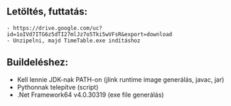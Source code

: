 ## Letöltés, futtatás:
	- https://drive.google.com/uc?id=1oIVd7ITG6z5dTI27mlJz7o5Tki5wVFsR&export=download
	- Unzipelni, majd TimeTable.exe indításhoz

## Buildeléshez: 
  - Kell lennie JDK-nak PATH-on (jlink runtime image generálás, javac, jar)
  - Pythonnak telepítve (script)
  - .Net Framework64 v4.0.30319 (exe file generálás)
